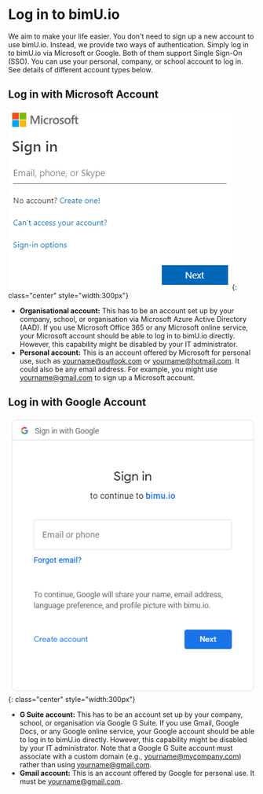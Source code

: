 # Log in to bimU.io
We aim to make your life easier. You don't need to sign up a new account to use bimU.io. Instead, we provide two ways of authentication. Simply log in to bimU.io via Microsoft or Google. Both of them support Single Sign-On (SSO). You can use your personal, company, or school account to log in. See details of different account types below.

## Log in with Microsoft Account
![Screenshot](images/azuread.png){: class="center" style="width:300px"}

- **Organisational account:** This has to be an account set up by your company, school, or organisation via Microsoft Azure Active Directory (AAD). If you use Microsoft Office 365 or any Microsoft online service, your Microsoft account should be able to log in to bimU.io directly. However, this capability might be disabled by your IT administrator.
- **Personal account:** This is an account offered by Microsoft for personal use, such as yourname@outlook.com or yourname@hotmail.com. It could also be any email address. For example, you might use yourname@gmail.com to sign up a Microsoft account.

## Log in with Google Account
![Screenshot](images/googleoauth.png){: class="center" style="width:300px"}

* **G Suite account:** This has to be an account set up by your company, school, or organisation via Google G Suite. If you use Gmail, Google Docs, or any Google online service, your Google account should be able to log in to bimU.io directly. However, this capability might be disabled by your IT administrator. Note that a Google G Suite account must associate with a custom domain (e.g., yourname@mycompany.com) rather than using yourname@gmail.com. 
* **Gmail account:** This is an account offered by Google for personal use. It must be yourname@gmail.com.